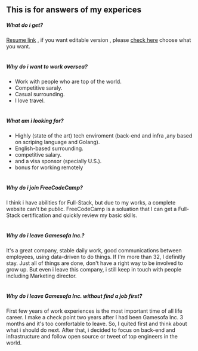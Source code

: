 ## This is for answers of my experices

##### What do i get?
[Resume link](https://github.com/BizShuk/bizshuk.github.io/raw/master/resume/Resume.pdf) , if you want editable version , please [check here](https://github.com/BizShuk/bizshuk.github.io/tree/master/resume) choose what you want.
<br><br>

##### Why do i want to work oversea?
- Work with people who are top of the world.
- Competitive saraly.
- Casual surrounding.
- I love travel.
<br><br>
  
##### What am i looking for?
- Highly (state of the art) tech enviroment (back-end and infra ,any based on scriping language and Golang).
- English-based surrounding.
- competitive salary.
- and a visa sponsor (specially U.S.).
- bonus for working remotely
<br><br>
  
##### Why do i join FreeCodeCamp?
I think i have abilities for Full-Stack, but due to my works, a complete website can't be public. FreeCodeCamp is a soluation that I can get a Full-Stack certification and quickly review my basic skills.
<br><br>
  
##### Why do i leave Gamesofa Inc.?
It's a great company, stable daily work, good communications between employees, using data-driven to do things. If I'm more than 32, I definitly stay. Just all of things are done, don't have a right way to be involved to grow up. But even i leave this company, i still keep in touch with people including Marketing director.
<br><br>
  
##### Why do i leave Gamesofa Inc. without find a job first?
First few years of work experiences is the most important time of all life career. I make a check point two years after I had been Gamesofa Inc. 3 months and it's too comfortable to leave. So, I quited first and think about what i should do next. After that, i decided to focus on back-end and infrastructure and follow open source or tweet of top engineers in the world.
<br>









